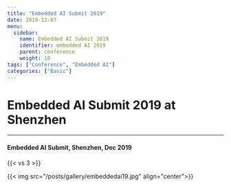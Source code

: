```yaml
---
title: "Embedded AI Submit 2019"
date: 2019-12-07
menu:
  sidebar:
    name: Embedded AI Submit 2019
    identifier: embedded AI 2019
    parent: conference
    weight: 10
tags: ["Conference", "Embedded AI"]
categories: ["Basic"]
---
```

# Embedded AI Submit 2019 at Shenzhen

---

#### Embedded AI Submit, Shenzhen, Dec 2019
{{< vs 3 >}}

{{< img src="/posts/gallery/embeddedai19.jpg" align="center">}}
